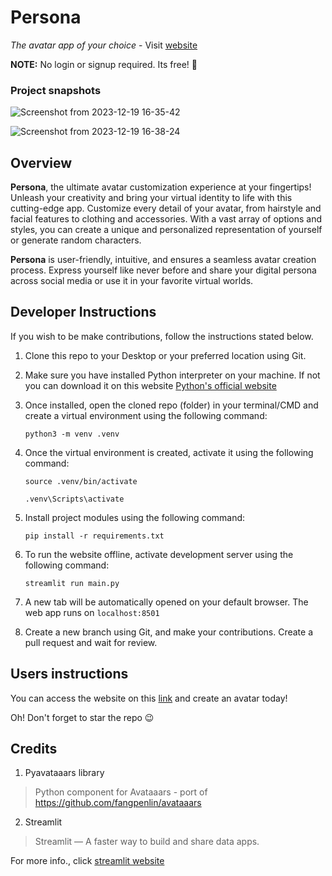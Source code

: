 # Persona
*The avatar app of your choice* - Visit [website](https://persona-avatar.onrender.com) 

**NOTE:** No login or signup required. Its free! 🎉


### Project snapshots

![Screenshot from 2023-12-19 16-35-42](https://github.com/morikeli/persona/assets/78599959/2b3c9335-3992-44f7-9b8c-46a497b11ea7)

![Screenshot from 2023-12-19 16-38-24](https://github.com/morikeli/persona/assets/78599959/2398d621-b33c-4f27-942e-feebaabc9cf5)


## Overview

**Persona**, the ultimate avatar customization experience at your fingertips! Unleash your creativity and bring your virtual identity to life with this cutting-edge app. Customize every detail of your avatar, from hairstyle and facial features to clothing and accessories. With a vast array of options and styles, you can create a unique and personalized representation of yourself or generate random characters.

**Persona** is user-friendly, intuitive, and ensures a seamless avatar creation process. Express yourself like never before and share your digital persona across social media or use it in your favorite virtual worlds.


## Developer Instructions

If you wish to be make contributions, follow the instructions stated below.

1. Clone this repo to your Desktop or your preferred location using Git.
2. Make sure you have installed Python interpreter on your machine. If not you can download it on this website [Python's official website](https://www.python.org)
3. Once installed, open the cloned repo (folder) in your terminal/CMD and create a virtual environment using the following command:

   `python3 -m venv .venv`

4. Once the virtual environment is created, activate it using the following command:

   ```(Linux/MacOS)
   source .venv/bin/activate
   ```

   ```(Windows)
   .venv\Scripts\activate
   ```
  
5. Install project modules using the following command:

   ```pip install -r requirements.txt```
   
6. To run the website offline, activate development server using the following command:

   ```streamlit run main.py```

7. A new tab will be automatically opened on your default browser. The web app runs on `localhost:8501`
8. Create a new branch using Git, and make your contributions. Create a pull request and wait for review.


## Users instructions
You can access the website on this [link](https://persona-avatar.onrender.com) and create an avatar today!

Oh! Don't forget to star the repo 😉

## Credits
1. Pyavataaars library
> Python component for Avataaars - port of https://github.com/fangpenlin/avataaars

2. Streamlit
> Streamlit — A faster way to build and share data apps.

For more info., click [streamlit website](https://streamlit.io)
